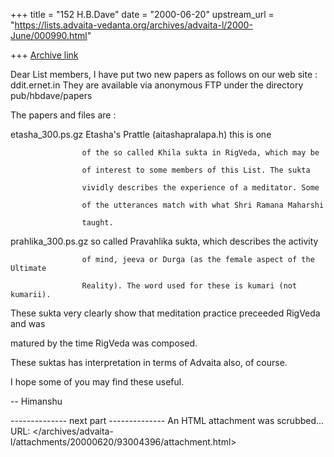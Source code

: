 +++
title = "152 H.B.Dave"
date = "2000-06-20"
upstream_url = "https://lists.advaita-vedanta.org/archives/advaita-l/2000-June/000990.html"

+++
[Archive link](https://lists.advaita-vedanta.org/archives/advaita-l/2000-June/000990.html)

Dear List members,
I have put two new papers as follows on our web site : ddit.ernet.in
They are available via anonymous FTP under the directory
pub/hbdave/papers

The papers and files are :

etasha_300.ps.gz    Etasha's Prattle (aitashapralapa.h) this is one

                    of the so called Khila sukta in RigVeda, which may be

                    of interest to some members of this List. The sukta

                    vividly describes the experience of a meditator. Some

                    of the utterances match with what Shri Ramana Maharshi

                    taught.

prahlika_300.ps.gz    so called Pravahlika sukta, which describes the activity

                    of mind, jeeva or Durga (as the female aspect of the Ultimate

                    Reality). The word used for these is kumari (not kumarii).

These sukta very clearly show that meditation practice preceeded RigVeda and was

matured by the time RigVeda was composed.

These suktas has interpretation in terms of Advaita also, of course.

I hope some of you may find these useful.

-- Himanshu


-------------- next part --------------
An HTML attachment was scrubbed...
URL: </archives/advaita-l/attachments/20000620/93004396/attachment.html>
